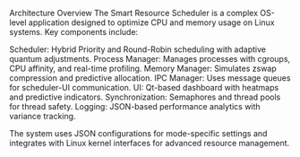 Architecture Overview
The Smart Resource Scheduler is a complex OS-level application designed to optimize CPU and memory usage on Linux systems. Key components include:

Scheduler: Hybrid Priority and Round-Robin scheduling with adaptive quantum adjustments.
Process Manager: Manages processes with cgroups, CPU affinity, and real-time profiling.
Memory Manager: Simulates zswap compression and predictive allocation.
IPC Manager: Uses message queues for scheduler-UI communication.
UI: Qt-based dashboard with heatmaps and predictive indicators.
Synchronization: Semaphores and thread pools for thread safety.
Logging: JSON-based performance analytics with variance tracking.

The system uses JSON configurations for mode-specific settings and integrates with Linux kernel interfaces for advanced resource management.